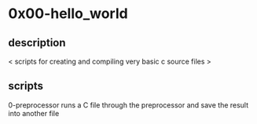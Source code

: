 # 0x00-hello_world
## description 
< scripts for creating and compiling very basic c source files >
## scripts
0-preprocessor runs a C file through the preprocessor and save the result into another file<br>
